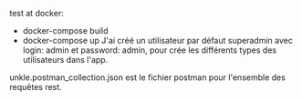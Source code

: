 test at docker:
- docker-compose build
- docker-compose up
J'ai créé un utilisateur par défaut superadmin avec login: admin et password: admin, pour crée les différents types des utilisateurs dans l'app.

unkle.postman_collection.json est le fichier postman pour l'ensemble des requêtes rest.
